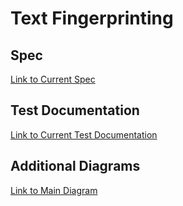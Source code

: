 # Text Fingerprinting

## Spec
[Link to Current Spec](https://docs.google.com/document/d/11dSopf0lA2ny-egAIEtTnqw7Yv3Olve4hIAgBEKjXng/edit?usp=sharing)

## Test Documentation
[Link to Current Test Documentation](https://docs.google.com/document/d/1Z2lSWBMvNgyufjwkJvnQSxB86y71KumUJcA7tDHMqmM/edit?usp=sharing)

## Additional Diagrams
[Link to Main Diagram](https://imgur.com/0DzTxNI)
